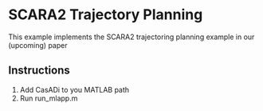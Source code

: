 # SCARA2 Trajectory Planning

This example implements the SCARA2 trajectoring planning example in our (upcoming) paper
<todo>

## Instructions
1. Add CasADi to you MATLAB path
2. Run run_mlapp.m

